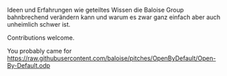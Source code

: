 Ideen und Erfahrungen wie geteiltes Wissen die Baloise Group bahnbrechend verändern kann und warum es zwar ganz einfach aber auch unheimlich schwer ist.

Contributions welcome.

You probably came for https://raw.githubusercontent.com/baloise/pitches/OpenByDefault/Open-By-Default.odp
